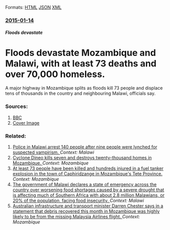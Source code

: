 
Formats: [HTML](/news/2015/01/14/floods-devastate-mozambique-and-malawi-with-at-least-73-deaths-and-over-70-000-homeless.html)  [JSON](/news/2015/01/14/floods-devastate-mozambique-and-malawi-with-at-least-73-deaths-and-over-70-000-homeless.json)  [XML](/news/2015/01/14/floods-devastate-mozambique-and-malawi-with-at-least-73-deaths-and-over-70-000-homeless.xml)  

### [2015-01-14](/news/2015/01/14/index.md)

##### Floods devastate
# Floods devastate Mozambique and Malawi, with at least 73 deaths and over 70,000 homeless. 

A major highway in Mozambique splits as floods kill 73 people and displace tens of thousands in the country and neighbouring Malawi, officials say.


### Sources:

1. [BBC](http://www.bbc.com/news/world-africa-30821256)
1. [Cover Image](http://ichef-1.bbci.co.uk/news/1024/media/images/80259000/jpg/_80259857_malawi.jpg)

### Related:

1. [Police in Malawi arrest 140 people after nine people were lynched for suspected vampirism. ](/news/2017/10/20/police-in-malawi-arrest-140-people-after-nine-people-were-lynched-for-suspected-vampirism.md) _Context: Malawi_
2. [Cyclone Dineo kills seven and destroys twenty-thousand homes in Mozambique. ](/news/2017/02/17/cyclone-dineo-kills-seven-and-destroys-twenty-thousand-homes-in-mozambique.md) _Context: Mozambique_
3. [At least 73 people have been killed and hundreds injured in a fuel tanker explosion in the town of Caphiridzange in Mozambique's Tete Province. ](/news/2016/11/17/at-least-73-people-have-been-killed-and-hundreds-injured-in-a-fuel-tanker-explosion-in-the-town-of-caphiridzange-in-mozambique-s-tete-provin.md) _Context: Mozambique_
4. [The government of Malawi declares a state of emergency across the country over worsening food shortages caused by a severe drought that is affecting much of Southern Africa with about 2.8 million Malawians, or 20% of the population, facing food insecurity. ](/news/2016/04/13/the-government-of-malawi-declares-a-state-of-emergency-across-the-country-over-worsening-food-shortages-caused-by-a-severe-drought-that-is-a.md) _Context: Malawi_
5. [Australian infrastructure and transport minister Darren Chester says in a statement that debris recovered this month in Mozambique was highly likely to be from the missing Malaysia Airlines flight. ](/news/2016/03/24/australian-infrastructure-and-transport-minister-darren-chester-says-in-a-statement-that-debris-recovered-this-month-in-mozambique-was-highl.md) _Context: Mozambique_

